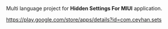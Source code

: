Multi language project for **Hidden Settings For MIUI** application.

https://play.google.com/store/apps/details?id=com.ceyhan.sets

